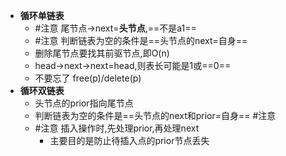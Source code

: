 - **循环单链表**
	- #注意 尾节点->next=**头节点**,==不是a1==
	- #注意 判断链表为空的条件是==头节点的next=自身==
	- 删除尾节点要找其前驱节点,即O(n)
	- head->next->next=head,则表长可能是1或==0== 
	- 不要忘了 free(p)/delete(p)
- **循环双链表**
	- 头节点的prior指向尾节点
	- 判断链表为空的条件是==头节点的next和prior=自身== #注意 
	- #注意 插入操作时,先处理prior,再处理next
		- 主要目的是防止待插入点的prior节点丢失
